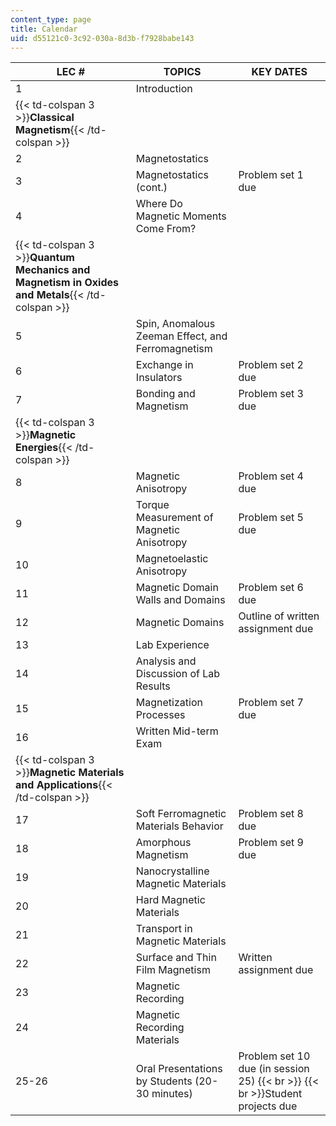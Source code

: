 ```yaml
---
content_type: page
title: Calendar
uid: d55121c0-3c92-030a-8d3b-f7928babe143
---
```


| LEC # | TOPICS | KEY DATES |
| --- | --- | --- |
| 1 | Introduction |  |
| {{< td-colspan 3 >}}**Classical Magnetism**{{< /td-colspan >}} |||
| 2 | Magnetostatics |  |
| 3 | Magnetostatics (cont.) | Problem set 1 due |
| 4 | Where Do Magnetic Moments Come From? |  |
| {{< td-colspan 3 >}}**Quantum Mechanics and Magnetism in Oxides and Metals**{{< /td-colspan >}} |||
| 5 | Spin, Anomalous Zeeman Effect, and Ferromagnetism |  |
| 6 | Exchange in Insulators | Problem set 2 due |
| 7 | Bonding and Magnetism | Problem set 3 due |
| {{< td-colspan 3 >}}**Magnetic Energies**{{< /td-colspan >}} |||
| 8 | Magnetic Anisotropy | Problem set 4 due |
| 9 | Torque Measurement of Magnetic Anisotropy | Problem set 5 due |
| 10 | Magnetoelastic Anisotropy |  |
| 11 | Magnetic Domain Walls and Domains | Problem set 6 due |
| 12 | Magnetic Domains | Outline of written assignment due |
| 13 | Lab Experience |  |
| 14 | Analysis and Discussion of Lab Results |  |
| 15 | Magnetization Processes | Problem set 7 due |
| 16 | Written Mid-term Exam |  |
| {{< td-colspan 3 >}}**Magnetic Materials and Applications**{{< /td-colspan >}} |||
| 17 | Soft Ferromagnetic Materials Behavior | Problem set 8 due |
| 18 | Amorphous Magnetism | Problem set 9 due |
| 19 | Nanocrystalline Magnetic Materials |  |
| 20 | Hard Magnetic Materials |  |
| 21 | Transport in Magnetic Materials |  |
| 22 | Surface and Thin Film Magnetism | Written assignment due |
| 23 | Magnetic Recording |  |
| 24 | Magnetic Recording Materials |  |
| 25-26 | Oral Presentations by Students (20-30 minutes) | Problem set 10 due (in session 25)  {{< br >}}  {{< br >}}Student projects due
